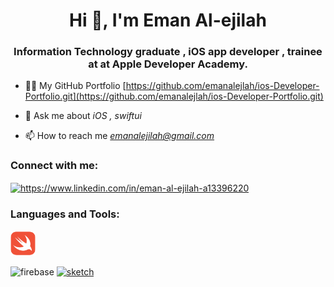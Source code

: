 <h1 align="center">Hi 👋, I'm Eman Al-ejilah</h1>
<h3 align="center">Information Technology graduate , iOS app developer , trainee at at Apple Developer Academy.</h3>

- 👨‍💻 My GitHub Portfolio [https://github.com/emanalejlah/ios-Developer-Portfolio.git](https://github.com/emanalejlah/ios-Developer-Portfolio.git)

- 💬 Ask me about *iOS , swiftui*

- 📫 How to reach me *emanalejilah@gmail.com*

<h3 align="left">Connect with me:</h3>
<p align="left">
<a href="https://linkedin.com/in/https://www.linkedin.com/in/eman-al-ejilah-a13396220" target="blank"><img align="center" src="https://raw.githubusercontent.com/rahuldkjain/github-profile-readme-generator/master/src/images/icons/Social/linked-in-alt.svg" alt="https://www.linkedin.com/in/eman-al-ejilah-a13396220" height="30" width="40" /></a>
</p>

<h3 align="left">Languages and Tools:</h3>
<a href="https://developer.apple.com/swift/" target="_blank" rel="noreferrer"> <img src="https://raw.githubusercontent.com/devicons/devicon/master/icons/swift/swift-original.svg" alt="swift" width="40" height="40"/> </a> </p>
<img src="https://www.vectorlogo.zone/logos/firebase/firebase-icon.svg" alt="firebase" width="40" height="40"/> </a> <a href="https://www.sketch.com/" target="_blank" rel="noreferrer"> <img src="https://www.vectorlogo.zone/logos/sketchapp/sketchapp-icon.svg" alt="sketch" width="40" height="40"/> </a> 
